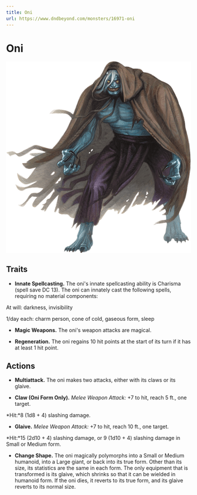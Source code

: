 ```yaml
---
title: Oni
url: https://www.dndbeyond.com/monsters/16971-oni
---
```


# Oni

![Oni](oni.png)

## Traits

* **Innate Spellcasting.** The oni's innate spellcasting ability is Charisma (spell save DC 13). The oni can innately cast the following spells, requiring no material components:

At will: darkness, invisibility

1/day each: charm person, cone of cold, gaseous form, sleep

* **Magic Weapons.** The oni's weapon attacks are magical.

* **Regeneration.** The oni regains 10 hit points at the start of its turn if it has at least 1 hit point.

## Actions

* **Multiattack.** The oni makes two attacks, either with its claws or its glaive.

* **Claw (Oni Form Only).** *Melee Weapon Attack:* +7 to hit, reach 5 ft., one target.

*Hit:*8 (1d8 + 4) slashing damage.

* **Glaive.** *Melee Weapon Attack:* +7 to hit, reach 10 ft., one target.

*Hit:*15 (2d10 + 4) slashing damage, or 9 (1d10 + 4) slashing damage in Small or Medium form.

* **Change Shape.** The oni magically polymorphs into a Small or Medium humanoid, into a Large giant, or back into its true form. Other than its size, its statistics are the same in each form. The only equipment that is transformed is its glaive, which shrinks so that it can be wielded in humanoid form. If the oni dies, it reverts to its true form, and its glaive reverts to its normal size.